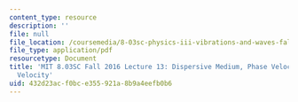 ```yaml
---
content_type: resource
description: ''
file: null
file_location: /coursemedia/8-03sc-physics-iii-vibrations-and-waves-fall-2016/432d23acf0bce355921a8b9a4eefb0b6_MIT8_03SCF16_Lec13.pdf
file_type: application/pdf
resourcetype: Document
title: 'MIT 8.03SC Fall 2016 Lecture 13: Dispersive Medium, Phase Velocity, Group
  Velocity'
uid: 432d23ac-f0bc-e355-921a-8b9a4eefb0b6
---
```

